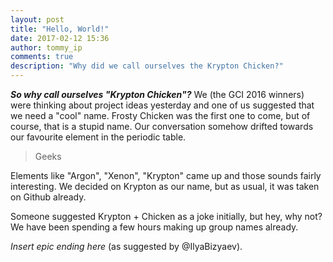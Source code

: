 ```yaml
---
layout: post
title: "Hello, World!"
date: 2017-02-12 15:36
author: tommy_ip
comments: true
description: "Why did we call ourselves the Krypton Chicken?"
---
```


__*So why call ourselves "Krypton Chicken"?*__ We (the GCI 2016 winners) were
thinking about project ideas yesterday and one of us suggested that we need a
"cool" name. Frosty Chicken was the first one to come, but of course, that is a
stupid name. Our conversation somehow drifted towards our favourite element in
the periodic table.

> Geeks

Elements like "Argon", "Xenon", "Krypton" came up and those sounds fairly
interesting. We decided on Krypton as our name, but as usual, it was taken on
Github already.

Someone suggested Krypton + Chicken as a joke initially, but hey, why not? We
have been spending a few hours making up group names already.

*Insert epic ending here* (as suggested by &#64;IlyaBizyaev).
